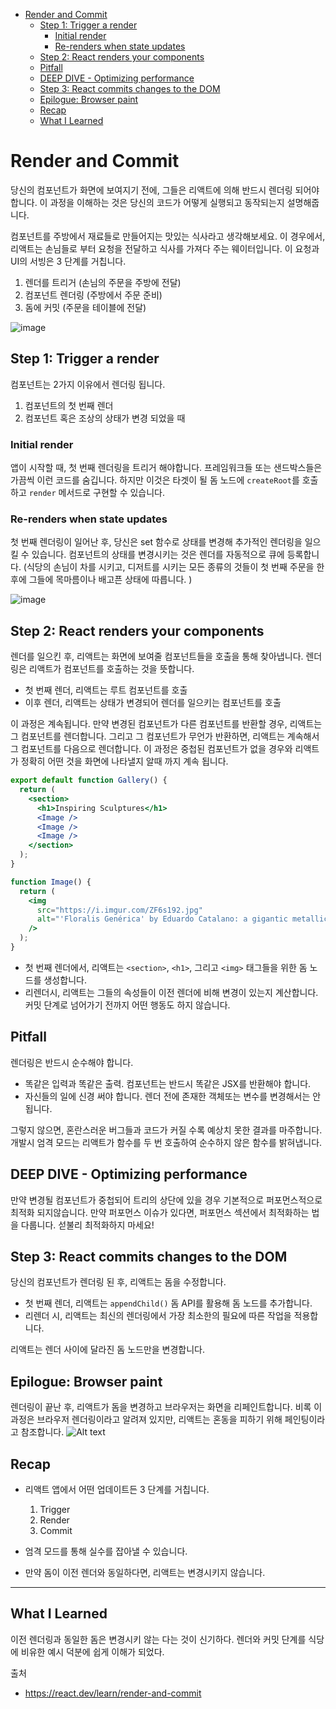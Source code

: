 - [Render and Commit](#render-and-commit)
  - [Step 1: Trigger a render](#step-1-trigger-a-render)
    - [Initial render](#initial-render)
    - [Re-renders when state updates](#re-renders-when-state-updates)
  - [Step 2: React renders your components](#step-2-react-renders-your-components)
  - [Pitfall](#pitfall)
  - [DEEP DIVE - Optimizing performance](#deep-dive---optimizing-performance)
  - [Step 3: React commits changes to the DOM](#step-3-react-commits-changes-to-the-dom)
  - [Epilogue: Browser paint](#epilogue-browser-paint)
  - [Recap](#recap)
  - [What I Learned](#what-i-learned)

# Render and Commit

당신의 컴포넌트가 화면에 보여지기 전에, 그들은 리액트에 의해 반드시 렌더링 되어야합니다.
이 과정을 이해하는 것은 당신의 코드가 어떻게 실행되고 동작되는지 설명해줍니다.

컴포넌트를 주방에서 재료들로 만들어지는 맛있는 식사라고 생각해보세요.
이 경우에서, 리액트는 손님들로 부터 요청을 전달하고 식사를 가져다 주는 웨이터입니다.
이 요청과 UI의 서빙은 3 단계를 거칩니다.

1. 렌더를 트리거 (손님의 주문을 주방에 전달)
2. 컴포넌트 렌더링 (주방에서 주문 준비)
3. 돔에 커밋 (주문을 테이블에 전달)

![image](https://user-images.githubusercontent.com/83855636/236820505-7c7f8365-0075-4b1e-8ccc-ad088c38389a.png)

## Step 1: Trigger a render

컴포넌트는 2가지 이유에서 렌더링 됩니다.

1. 컴포넌트의 첫 번째 렌더
2. 컴포넌트 혹은 조상의 상태가 변경 되었을 때

### Initial render

앱이 시작할 때, 첫 번째 렌더링을 트리거 해야합니다. 프레임워크들 또는 샌드박스들은 가끔씩 이런 코드를 숨깁니다. 하지만 이것은 타겟이 될 돔 노드에 `createRoot`를 호출하고 `render` 메서드로 구현할 수 있습니다.

### Re-renders when state updates

첫 번째 렌더링이 일어난 후, 당신은 set 함수로 상태를 변경해 추가적인 렌더링을 일으킬 수 있습니다.
컴포넌트의 상태를 변경시키는 것은 렌더를 자동적으로 큐에 등록합니다. (식당의 손님이 차를 시키고, 디저트를 시키는 모든 종류의 것들이 첫 번째 주문을 한 후에 그들에 목마름이나 배고픈 상태에 따릅니다. )

![image](https://user-images.githubusercontent.com/83855636/236822219-fc5e9480-1461-499f-993f-a6e6e6139b74.png)

## Step 2: React renders your components

렌더를 일으킨 후, 리액트는 화면에 보여줄 컴포넌트들을 호출을 통해 찾아냅니다.
렌더링은 리액트가 컴포넌트를 호출하는 것을 뜻합니다.

- 첫 번째 렌더, 리액트는 루트 컴포넌트를 호출
- 이후 렌더, 리액트는 상태가 변경되어 렌더를 일으키는 컴포넌트를 호출

이 과정은 계속됩니다. 만약 변경된 컴포넌트가 다른 컴포넌트를 반환할 경우, 리액트는 그 컴포넌트를 렌더합니다. 그리고 그 컴포넌트가 무언가 반환하면, 리액트는 계속해서 그 컴포넌트를 다음으로 렌더합니다. 이 과정은 중첩된 컴포넌트가 없을 경우와 리액트가 정확히 어떤 것을 화면에 나타낼지 알때 까지 계속 됩니다.

```jsx
export default function Gallery() {
  return (
    <section>
      <h1>Inspiring Sculptures</h1>
      <Image />
      <Image />
      <Image />
    </section>
  );
}

function Image() {
  return (
    <img
      src="https://i.imgur.com/ZF6s192.jpg"
      alt="'Floralis Genérica' by Eduardo Catalano: a gigantic metallic flower sculpture with reflective petals"
    />
  );
}
```

- 첫 번째 렌더에서, 리액트는 `<section>`, `<h1>`, 그리고 `<img>` 태그들을 위한 돔 노드를 생성합니다.
- 리렌더시, 리액트는 그들의 속성들이 이전 렌더에 비해 변경이 있는지 계산합니다. 커밋 단계로 넘어가기 전까지 어떤 행동도 하지 않습니다.

## Pitfall

렌더링은 반드시 순수해야 합니다.

- 똑같은 입력과 똑같은 출력. 컴포넌트는 반드시 똑같은 JSX를 반환해야 합니다.
- 자신들의 일에 신경 써야 합니다. 렌더 전에 존재한 객체또는 변수를 변경해서는 안됩니다.

그렇지 않으면, 혼란스러운 버그들과 코드가 커질 수록 예상치 못한 결과를 마주합니다. 개발시 엄격 모드는 리액트가 함수를 두 번 호출하여 순수하지 않은 함수를 밝혀냅니다.

## DEEP DIVE - Optimizing performance

만약 변경될 컴포넌트가 중첩되어 트리의 상단에 있을 경우 기본적으로 퍼포먼스적으로 최적화 되지않습니다. 만약 퍼포먼스 이슈가 있다면, 퍼포먼스 섹션에서 최적화하는 법을 다룹니다.
섣불리 최적화하지 마세요!

## Step 3: React commits changes to the DOM

당신의 컴포넌트가 렌더링 된 후, 리액트는 돔을 수정합니다.

- 첫 번째 렌더, 리액트는 `appendChild()` 돔 API를 활용해 돔 노드를 추가합니다.
- 리렌더 시, 리액트는 최신의 렌더링에서 가장 최소한의 필요에 따른 작업을 적용합니다.

리액트는 렌더 사이에 달라진 돔 노드만을 변경합니다.

## Epilogue: Browser paint

렌더링이 끝난 후, 리액트가 돔을 변경하고 브라우저는 화면을 리페인트합니다. 비록 이 과정은 브라우저 렌더링이라고 알려져 있지만, 리액트는 혼동을 피하기 위해 페인팅이라고 참조합니다.
![Alt text](https://react.dev/images/docs/illustrations/i_browser-paint.png)

## Recap

- 리액트 앱에서 어떤 업데이트든 3 단계를 거칩니다.

  1. Trigger
  2. Render
  3. Commit

- 엄격 모드를 통해 실수를 잡아낼 수 있습니다.
- 만약 돔이 이전 렌더와 동일하다면, 리액트는 변경시키지 않습니다.

---

## What I Learned

이전 렌더링과 동일한 돔은 변경시키 않는 다는 것이 신기하다. 렌더와 커밋 단계를 식당에 비유한 예시 덕분에 쉽게 이해가 되었다.

출처

- https://react.dev/learn/render-and-commit
